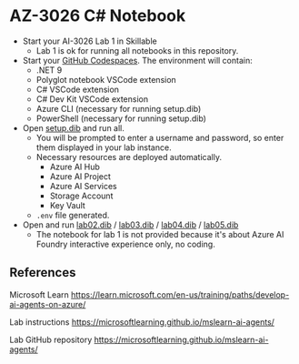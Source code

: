 # AZ-3026 C# Notebook

- Start your AI-3026 Lab 1 in Skillable
  - Lab 1 is ok for running all notebooks in this repository.
- Start your [GitHub Codespaces](https://github.com/features/codespaces). The environment will contain:
  - .NET 9
  - Polyglot notebook VSCode extension
  - C# VSCode extension
  - C# Dev Kit VSCode extension
  - Azure CLI (necessary for running setup.dib)
  - PowerShell (necessary for running setup.dib)
- Open [setup.dib](setup.dib) and run all. 
  - You will be prompted to enter a username and password, so enter them displayed in your lab instance.
  - Necessary resources are deployed automatically.
    - Azure AI Hub
    - Azure AI Project
    - Azure AI Services
    - Storage Account
    - Key Vault
  - `.env` file generated.
- Open and run [lab02.dib](lab02.dib) / [lab03.dib](lab03.dib) / [lab04.dib](lab03.dib) / [lab05.dib](lab05.dib)
  - The notebook for lab 1 is not provided because it's about Azure AI Foundry interactive experience only, no coding.


## References

Microsoft Learn
https://learn.microsoft.com/en-us/training/paths/develop-ai-agents-on-azure/

Lab instructions
https://microsoftlearning.github.io/mslearn-ai-agents/

Lab GitHub repository
https://microsoftlearning.github.io/mslearn-ai-agents/

